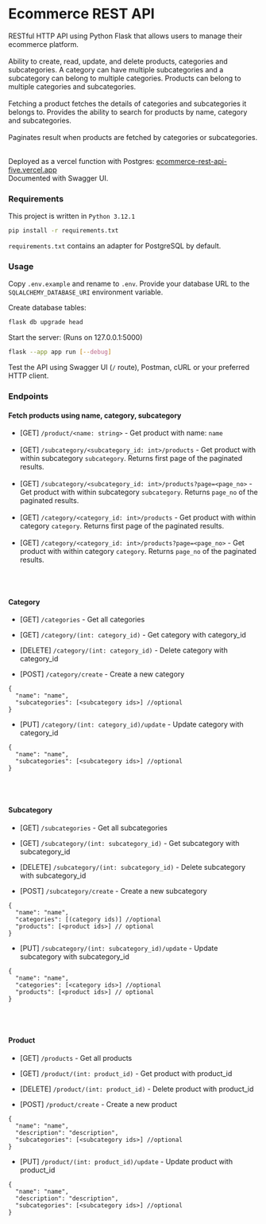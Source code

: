 <h1>Ecommerce REST API</h1>
RESTful HTTP API using Python Flask that allows users to manage their ecommerce platform.
<br></br>
Ability to create, read, update, and delete products, categories and subcategories. A category can have multiple subcategories and a subcategory can belong to multiple categories. Products can belong to multiple categories and subcategories.
<br></br>
Fetching a product fetches the details of categories and subcategories it belongs to. Provides the ability to search for products by name, category and subcategories.
<br></br>
Paginates result when products are fetched by categories or subcategories.

<br>
<br>

Deployed as a vercel function with Postgres: [ecommerce-rest-api-five.vercel.app](https://ecommerce-rest-api-five.vercel.app)
<br> Documented with Swagger UI.

### Requirements
This project is written in `Python 3.12.1`

```bash
pip install -r requirements.txt
```
`requirements.txt` contains an adapter for PostgreSQL by default.

### Usage

Copy `.env.example` and rename to `.env`. Provide your database URL to the `SQLALCHEMY_DATABASE_URI` environment variable.

Create database tables:

```bash
flask db upgrade head
```

Start the server: (Runs on 127.0.0.1:5000)

```bash
flask --app app run [--debug]
``` 

Test the API using Swagger UI (`/` route), Postman, cURL or your preferred HTTP client.

### Endpoints

#### Fetch products using name, category, subcategory
- [GET] `/product/<name: string>` - Get product with name: `name`
<br></br>
- [GET] `/subcategory/<subcategory_id: int>/products` - Get product with within subcategory `subcategory`. Returns first page of the paginated results.
<br></br>
- [GET] `/subcategory/<subcategory_id: int>/products?page=<page_no>` - Get product with within subcategory `subcategory`. Returns `page_no` of the paginated results.
<br></br>
- [GET] `/category/<category_id: int>/products` - Get product with within category `category`. Returns first page of the paginated results.
<br></br>
- [GET] `/category/<category_id: int>/products?page=<page_no>` - Get product with within category `category`. Returns `page_no` of the paginated results.

<br></br>
#### Category
- [GET] `/categories` - Get all categories
- [GET] `/category/(int: category_id)` - Get category with category_id
- [DELETE] `/category/(int: category_id)` - Delete category with category_id

- [POST] `/category/create` - Create a new category
```
{
  "name": "name",
  "subcategories": [<subcategory ids>] //optional
}
```

- [PUT] `/category/(int: category_id)/update` - Update category with category_id
```
{
  "name": "name",
  "subcategories": [<subcategory ids>] //optional
}
```

<br></br>
#### Subcategory
- [GET] `/subcategories` - Get all subcategories
- [GET] `/subcategory/(int: subcategory_id)` - Get subcategory with subcategory_id
- [DELETE] `/subcategory/(int: subcategory_id)` - Delete subcategory with subcategory_id

- [POST] `/subcategory/create` - Create a new subcategory
```
{
  "name": "name",
  "categories": [(category ids)] //optional
  "products": [<product ids>] // optional
}
```

- [PUT] `/subcategory/(int: subcategory_id)/update` - Update subcategory with subcategory_id
```
{
  "name": "name",
  "categories": [<category ids>] //optional
  "products": [<product ids>] // optional
}
```


<br></br>
#### Product
- [GET] `/products` - Get all products
- [GET] `/product/(int: product_id)` - Get product with product_id
- [DELETE] `/product/(int: product_id)` - Delete product with product_id

- [POST] `/product/create` - Create a new product
```
{
  "name": "name",
  "description": "description",
  "subcategories": [<subcategory ids>] //optional
}
```

- [PUT] `/product/(int: product_id)/update` - Update product with product_id
```
{
  "name": "name",
  "description": "description",
  "subcategories": [<subcategory ids>] //optional
}
```
